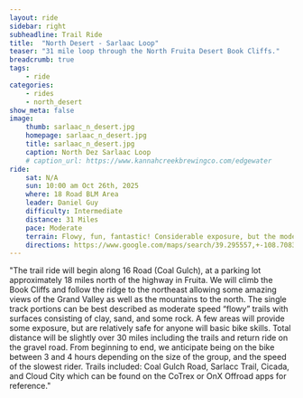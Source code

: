 ```yaml
---
layout: ride
sidebar: right
subheadline: Trail Ride
title:  "North Desert - Sarlaac Loop"
teaser: "31 mile loop through the North Fruita Desert Book Cliffs."
breadcrumb: true
tags:
    - ride
categories:
    - rides
    - north_desert
show_meta: false    
image:
    thumb: sarlaac_n_desert.jpg
    homepage: sarlaac_n_desert.jpg
    title: sarlaac_n_desert.jpg
    caption: North Dez Sarlaac Loop
    # caption_url: https://www.kannahcreekbrewingco.com/edgewater
ride:
    sat: N/A
    sun: 10:00 am Oct 26th, 2025
    where: 18 Road BLM Area
    leader: Daniel Guy
    difficulty: Intermediate
    distance: 31 Miles
    pace: Moderate
    terrain: Flowy, fun, fantastic! Considerable exposure, but the moderate pace will make travel through these areas safer. Singletrack, doubletrack.
    directions: https://www.google.com/maps/search/39.295557,+-108.708304?entry=tts&g_ep=EgoyMDI0MDgyMS4wKgBIAVAD
---
```

"The trail ride will begin along 16 Road (Coal Gulch), at a parking lot
approximately 18 miles north of the highway in Fruita. We will climb the Book
Cliffs and follow the ridge to the northeast allowing some amazing views of the
Grand Valley as well as the mountains to the north. The single track portions can
be best described as moderate speed “flowy” trails with surfaces consisting of
clay, sand, and some rock. A few areas will provide some exposure, but are
relatively safe for anyone will basic bike skills. Total distance will be slightly over
30 miles including the trails and return ride on the gravel road. From beginning to
end, we anticipate being on the bike between 3 and 4 hours depending on the
size of the group, and the speed of the slowest rider. Trails included: Coal Gulch
Road, Sarlacc Trail, Cicada, and Cloud City which can be found on the CoTrex or
OnX Offroad apps for reference."